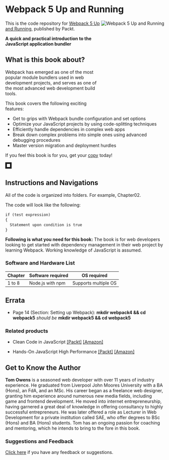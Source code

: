 # Webpack 5 Up and Running

<a href="https://www.packtpub.com/web-development/learn-webpack?utm_source=github&utm_medium=repository&utm_campaign=9781789954401"><img src="https://www.packtpub.com/media/catalog/product/cache/e4d64343b1bc593f1c5348fe05efa4a6/9/7/9781789954401-original_2.jpg" alt="Webpack 5 Up and Running" height="256px" align="right"></a>

This is the code repository for [Webpack 5 Up and Running](https://www.packtpub.com/web-development/learn-webpack?utm_source=github&utm_medium=repository&utm_campaign=9781789954401), published by Packt.

**A quick and practical introduction to the JavaScript application bundler**

## What is this book about?
Webpack has emerged as one of the most popular module bundlers used in web development projects, and serves as one of the most advanced web development build tools.

This book covers the following exciting features: 
* Get to grips with Webpack bundle configuration and set options
* Optimize your JavaScript projects by using code-splitting techniques
* Efficiently handle dependencies in complex web apps
* Break down complex problems into simple ones using advanced debugging procedures
* Master version migration and deployment hurdles

If you feel this book is for you, get your [copy](https://www.amazon.com/dp/1789954401) today!

<a href="https://www.packtpub.com/?utm_source=github&utm_medium=banner&utm_campaign=GitHubBanner"><img src="https://raw.githubusercontent.com/PacktPublishing/GitHub/master/GitHub.png" alt="https://www.packtpub.com/" border="5" /></a>

## Instructions and Navigations
All of the code is organized into folders. For example, Chapter02.

The code will look like the following:
```
if (test expression)
{
  Statement upon condition is true
}
```

**Following is what you need for this book:**
The book is for web developers looking to get started with dependency management in their web project by learning Webpack. Working knowledge of JavaScript is assumed.

### Software and Hardware List

| Chapter  | Software required                   | OS required                        |
| -------- | ------------------------------------| -----------------------------------|
| 1 to 8       | Node.js with npm                     | Supports multiple OS          |


## Errata
* Page 14 (Section: Setting up Webpack): **mkdir webpack4 && cd webpack5** _should be_ **mkdir webpack5 && cd webpack5**

### Related products <Other books you may enjoy>
* Clean Code in JavaScript [[Packt]](https://www.packtpub.com/web-development/clean-code-in-javascript?utm_source=github&utm_medium=repository&utm_campaign=9781789957648) [[Amazon]](https://www.amazon.com/dp/1789957648)

* Hands-On JavaScript High Performance [[Packt]](https://www.packtpub.com/web-development/hands-on-javascript-high-performance?utm_source=github&utm_medium=repository&utm_campaign=9781838821098) [[Amazon]](https://www.amazon.com/dp/1838821090)

## Get to Know the Author
**Tom Owens**
is a seasoned web developer with over 11 years of industry experience. He graduated from Liverpool John Moores University with a BA (Hons), an FdA, and an MSc. His career began as a freelance web designer, granting him experience around numerous new media fields, including game and frontend development. He moved into internet entrepreneurship, having garnered a great deal of knowledge in offering consultancy to highly successful entrepreneurs. He was later offered a role as Lecturer in Web Development for a private institution called SAE, who offer degrees to BSc (Hons) and BA (Hons) students. Tom has an ongoing passion for coaching and mentoring, which he intends to bring to the fore in this book.

### Suggestions and Feedback
[Click here](https://docs.google.com/forms/d/e/1FAIpQLSdy7dATC6QmEL81FIUuymZ0Wy9vH1jHkvpY57OiMeKGqib_Ow/viewform) if you have any feedback or suggestions.
